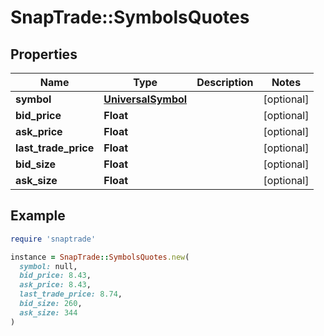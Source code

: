# SnapTrade::SymbolsQuotes

## Properties

| Name | Type | Description | Notes |
| ---- | ---- | ----------- | ----- |
| **symbol** | [**UniversalSymbol**](UniversalSymbol.md) |  | [optional] |
| **bid_price** | **Float** |  | [optional] |
| **ask_price** | **Float** |  | [optional] |
| **last_trade_price** | **Float** |  | [optional] |
| **bid_size** | **Float** |  | [optional] |
| **ask_size** | **Float** |  | [optional] |

## Example

```ruby
require 'snaptrade'

instance = SnapTrade::SymbolsQuotes.new(
  symbol: null,
  bid_price: 8.43,
  ask_price: 8.43,
  last_trade_price: 8.74,
  bid_size: 260,
  ask_size: 344
)
```


